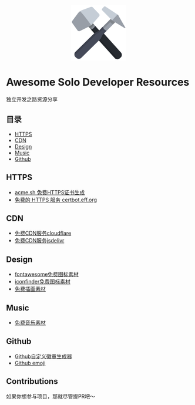 <div align="center">
  <img src="./hammer.png" width="150px">
</div>

# Awesome Solo Developer Resources
独立开发之路资源分享

## 目录
- [HTTPS](#HTTPS)
- [CDN](#CDN)
- [Design](#Design)
- [Music](#Music)
- [Github](#Github)

## HTTPS
- [acme.sh 免费HTTPS证书生成](https://github.com/acmesh-official/acme.sh)
- [免费的 HTTPS 服务 certbot.eff.org ](https://certbot.eff.org/)

## CDN
- [免费CDN服务cloudflare](https://www.cloudflare.com/zh-cn/cdn/)
- [免费CDN服务jsdelivr](https://www.jsdelivr.com/)

## Design
- [fontawesome免费图标素材](https://fontawesome.com/)
- [iconfinder免费图标素材](https://www.iconfinder.com/)
- [免费插画素材](https://undraw.co/illustrations)

## Music
- [免费音乐素材](https://uppbeat.io/)

## Github
- [Github自定义徽章生成器](https://shields.io/category/license)
- [Github emoji](https://github.com/ikatyang/emoji-cheat-sheet#table-of-contents)

## Contributions
如果你想参与项目，那就尽管提PR吧～
